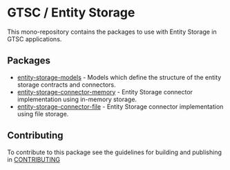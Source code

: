 # GTSC / Entity Storage

This mono-repository contains the packages to use with Entity Storage in GTSC applications.

## Packages

- [entity-storage-models](packages/entity-storage-models/README.md) - Models which define the structure of the entity storage contracts and connectors.
- [entity-storage-connector-memory](packages/entity-storage-connector-memory/README.md) - Entity Storage connector implementation using in-memory storage.
- [entity-storage-connector-file](packages/entity-storage-connector-file/README.md) - Entity Storage connector implementation using file storage.

## Contributing

To contribute to this package see the guidelines for building and publishing in [CONTRIBUTING](./CONTRIBUTING.md)
